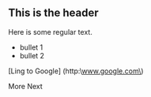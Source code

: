 ## This is the header

Here is some regular text.

* bullet 1
* bullet 2

[Ling to Google] (http:\\www.google.com\)

More Next
